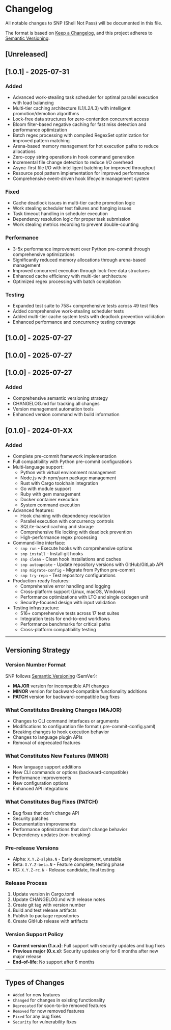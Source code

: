 # Changelog

All notable changes to SNP (Shell Not Pass) will be documented in this file.

The format is based on [Keep a Changelog](https://keepachangelog.com/en/1.0.0/),
and this project adheres to [Semantic Versioning](https://semver.org/spec/v2.0.0.html).

## [Unreleased]

## [1.0.1] - 2025-07-31

### Added
- Advanced work-stealing task scheduler for optimal parallel execution with load balancing
- Multi-tier caching architecture (L1/L2/L3) with intelligent promotion/demotion algorithms
- Lock-free data structures for zero-contention concurrent access
- Bloom filter-based negative caching for fast miss detection and performance optimization
- Batch regex processing with compiled RegexSet optimization for improved pattern matching
- Arena-based memory management for hot execution paths to reduce allocations
- Zero-copy string operations in hook command generation
- Incremental file change detection to reduce I/O overhead
- Async-first file I/O with intelligent batching for improved throughput
- Resource pool pattern implementation for improved performance
- Comprehensive event-driven hook lifecycle management system

### Fixed
- Cache deadlock issues in multi-tier cache promotion logic
- Work stealing scheduler test failures and hanging issues
- Task timeout handling in scheduler execution
- Dependency resolution logic for proper task submission
- Work stealing metrics recording to prevent double-counting

### Performance
- 3-5x performance improvement over Python pre-commit through comprehensive optimizations
- Significantly reduced memory allocations through arena-based management
- Improved concurrent execution through lock-free data structures
- Enhanced cache efficiency with multi-tier architecture
- Optimized regex processing with batch compilation

### Testing
- Expanded test suite to 758+ comprehensive tests across 49 test files
- Added comprehensive work-stealing scheduler tests
- Added multi-tier cache system tests with deadlock prevention validation
- Enhanced performance and concurrency testing coverage

## [1.0.0] - 2025-07-27

## [1.0.0] - 2025-07-27

## [1.0.0] - 2025-07-27

### Added
- Comprehensive semantic versioning strategy
- CHANGELOG.md for tracking all changes
- Version management automation tools
- Enhanced version command with build information

## [0.1.0] - 2024-01-XX

### Added
- Complete pre-commit framework implementation
- Full compatibility with Python pre-commit configurations
- Multi-language support:
  - Python with virtual environment management
  - Node.js with npm/yarn package management
  - Rust with Cargo toolchain integration
  - Go with module support
  - Ruby with gem management
  - Docker container execution
  - System command execution
- Advanced features:
  - Hook chaining with dependency resolution
  - Parallel execution with concurrency controls
  - SQLite-based caching and storage
  - Comprehensive file locking with deadlock prevention
  - High-performance regex processing
- Command-line interface:
  - `snp run` - Execute hooks with comprehensive options
  - `snp install` - Install git hooks
  - `snp clean` - Clean hook installations and caches
  - `snp autoupdate` - Update repository versions with GitHub/GitLab API
  - `snp migrate-config` - Migrate from Python pre-commit
  - `snp try-repo` - Test repository configurations
- Production-ready features:
  - Comprehensive error handling and logging
  - Cross-platform support (Linux, macOS, Windows)
  - Performance optimizations with LTO and single codegen unit
  - Security-focused design with input validation
- Testing infrastructure:
  - 516+ comprehensive tests across 17 test suites
  - Integration tests for end-to-end workflows
  - Performance benchmarks for critical paths
  - Cross-platform compatibility testing

---

## Versioning Strategy

### Version Number Format
SNP follows [Semantic Versioning](https://semver.org/) (SemVer):
- **MAJOR** version for incompatible API changes
- **MINOR** version for backward-compatible functionality additions
- **PATCH** version for backward-compatible bug fixes

### What Constitutes Breaking Changes (MAJOR)
- Changes to CLI command interfaces or arguments
- Modifications to configuration file format (.pre-commit-config.yaml)
- Breaking changes to hook execution behavior
- Changes to language plugin APIs
- Removal of deprecated features

### What Constitutes New Features (MINOR)
- New language support additions
- New CLI commands or options (backward-compatible)
- Performance improvements
- New configuration options
- Enhanced API integrations

### What Constitutes Bug Fixes (PATCH)
- Bug fixes that don't change API
- Security patches
- Documentation improvements
- Performance optimizations that don't change behavior
- Dependency updates (non-breaking)

### Pre-release Versions
- Alpha: `X.Y.Z-alpha.N` - Early development, unstable
- Beta: `X.Y.Z-beta.N` - Feature complete, testing phase
- RC: `X.Y.Z-rc.N` - Release candidate, final testing

### Release Process
1. Update version in Cargo.toml
2. Update CHANGELOG.md with release notes
3. Create git tag with version number
4. Build and test release artifacts
5. Publish to package repositories
6. Create GitHub release with artifacts

### Version Support Policy
- **Current version (1.x.x)**: Full support with security updates and bug fixes
- **Previous major (0.x.x)**: Security updates only for 6 months after new major release
- **End-of-life**: No support after 6 months

---

## Types of Changes
- `Added` for new features
- `Changed` for changes in existing functionality
- `Deprecated` for soon-to-be removed features
- `Removed` for now removed features
- `Fixed` for any bug fixes
- `Security` for vulnerability fixes

